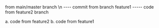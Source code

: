 from main/master branch
\n ---- commit from branch feature1 -----
code from feature2 branch

a. code from feature2 
b. code from feature1
